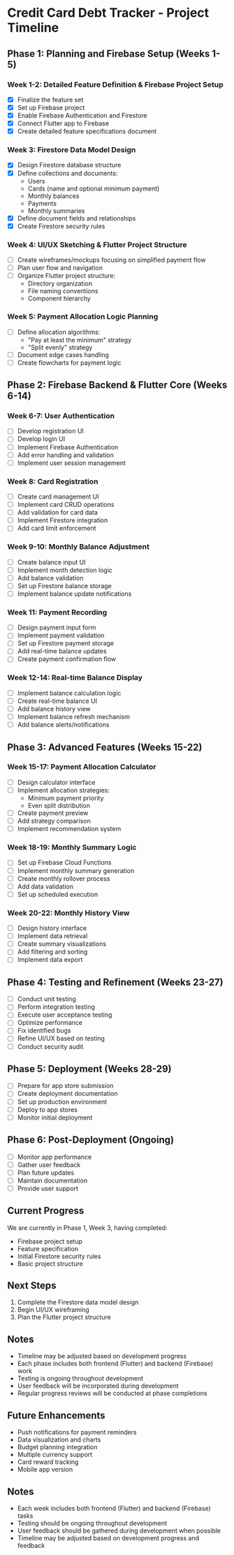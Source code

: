 # Credit Card Debt Tracker - Project Timeline

## Phase 1: Planning and Firebase Setup (Weeks 1-5)

### Week 1-2: Detailed Feature Definition & Firebase Project Setup
- [x] Finalize the feature set
- [x] Set up Firebase project
- [x] Enable Firebase Authentication and Firestore
- [x] Connect Flutter app to Firebase
- [x] Create detailed feature specifications document

### Week 3: Firestore Data Model Design
- [x] Design Firestore database structure
- [x] Define collections and documents:
  - Users
  - Cards (name and optional minimum payment)
  - Monthly balances
  - Payments
  - Monthly summaries
- [x] Define document fields and relationships
- [x] Create Firestore security rules

### Week 4: UI/UX Sketching & Flutter Project Structure
- [ ] Create wireframes/mockups focusing on simplified payment flow
- [ ] Plan user flow and navigation
- [ ] Organize Flutter project structure:
  - Directory organization
  - File naming conventions
  - Component hierarchy

### Week 5: Payment Allocation Logic Planning
- [ ] Define allocation algorithms:
  - "Pay at least the minimum" strategy
  - "Split evenly" strategy
- [ ] Document edge cases handling
- [ ] Create flowcharts for payment logic

## Phase 2: Firebase Backend & Flutter Core (Weeks 6-14)

### Week 6-7: User Authentication
- [ ] Develop registration UI
- [ ] Develop login UI
- [ ] Implement Firebase Authentication
- [ ] Add error handling and validation
- [ ] Implement user session management

### Week 8: Card Registration
- [ ] Create card management UI
- [ ] Implement card CRUD operations
- [ ] Add validation for card data
- [ ] Implement Firestore integration
- [ ] Add card limit enforcement

### Week 9-10: Monthly Balance Adjustment
- [ ] Create balance input UI
- [ ] Implement month detection logic
- [ ] Add balance validation
- [ ] Set up Firestore balance storage
- [ ] Implement balance update notifications

### Week 11: Payment Recording
- [ ] Design payment input form
- [ ] Implement payment validation
- [ ] Set up Firestore payment storage
- [ ] Add real-time balance updates
- [ ] Create payment confirmation flow

### Week 12-14: Real-time Balance Display
- [ ] Implement balance calculation logic
- [ ] Create real-time balance UI
- [ ] Add balance history view
- [ ] Implement balance refresh mechanism
- [ ] Add balance alerts/notifications

## Phase 3: Advanced Features (Weeks 15-22)

### Week 15-17: Payment Allocation Calculator
- [ ] Design calculator interface
- [ ] Implement allocation strategies:
  - Minimum payment priority
  - Even split distribution
- [ ] Create payment preview
- [ ] Add strategy comparison
- [ ] Implement recommendation system

### Week 18-19: Monthly Summary Logic
- [ ] Set up Firebase Cloud Functions
- [ ] Implement monthly summary generation
- [ ] Create monthly rollover process
- [ ] Add data validation
- [ ] Set up scheduled execution

### Week 20-22: Monthly History View
- [ ] Design history interface
- [ ] Implement data retrieval
- [ ] Create summary visualizations
- [ ] Add filtering and sorting
- [ ] Implement data export

## Phase 4: Testing and Refinement (Weeks 23-27)
- [ ] Conduct unit testing
- [ ] Perform integration testing
- [ ] Execute user acceptance testing
- [ ] Optimize performance
- [ ] Fix identified bugs
- [ ] Refine UI/UX based on testing
- [ ] Conduct security audit

## Phase 5: Deployment (Weeks 28-29)
- [ ] Prepare for app store submission
- [ ] Create deployment documentation
- [ ] Set up production environment
- [ ] Deploy to app stores
- [ ] Monitor initial deployment

## Phase 6: Post-Deployment (Ongoing)
- [ ] Monitor app performance
- [ ] Gather user feedback
- [ ] Plan future updates
- [ ] Maintain documentation
- [ ] Provide user support

## Current Progress
We are currently in Phase 1, Week 3, having completed:
- Firebase project setup
- Feature specification
- Initial Firestore security rules
- Basic project structure

## Next Steps
1. Complete the Firestore data model design
2. Begin UI/UX wireframing
3. Plan the Flutter project structure

## Notes
- Timeline may be adjusted based on development progress
- Each phase includes both frontend (Flutter) and backend (Firebase) work
- Testing is ongoing throughout development
- User feedback will be incorporated during development
- Regular progress reviews will be conducted at phase completions

## Future Enhancements
- Push notifications for payment reminders
- Data visualization and charts
- Budget planning integration
- Multiple currency support
- Card reward tracking
- Mobile app version

## Notes
- Each week includes both frontend (Flutter) and backend (Firebase) tasks
- Testing should be ongoing throughout development
- User feedback should be gathered during development when possible
- Timeline may be adjusted based on development progress and feedback 